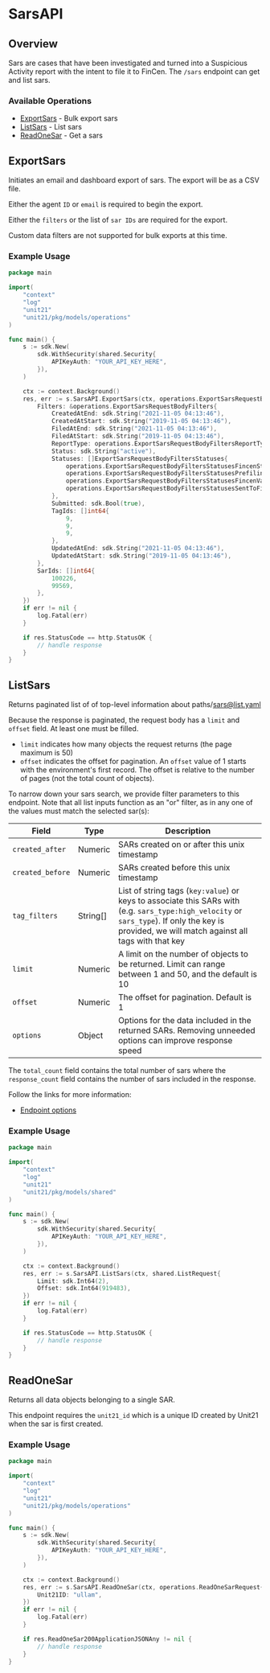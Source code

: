 # SarsAPI

## Overview

Sars are cases that have been investigated and turned into a Suspicious Activity report with the intent to file it to FinCen. The `/sars` endpoint can get and list sars. 


### Available Operations

* [ExportSars](#exportsars) - Bulk export sars
* [ListSars](#listsars) - List sars
* [ReadOneSar](#readonesar) - Get a sars

## ExportSars

Initiates an email and dashboard export of sars. The export will be as a CSV file.

Either the agent `ID` or `email` is required to begin the export.

Either the `filters` or the list of `sar IDs` are required for the export.

Custom data filters are not supported for bulk exports at this time.


### Example Usage

```go
package main

import(
	"context"
	"log"
	"unit21"
	"unit21/pkg/models/operations"
)

func main() {
    s := sdk.New(
        sdk.WithSecurity(shared.Security{
            APIKeyAuth: "YOUR_API_KEY_HERE",
        }),
    )

    ctx := context.Background()
    res, err := s.SarsAPI.ExportSars(ctx, operations.ExportSarsRequestBody{
        Filters: &operations.ExportSarsRequestBodyFilters{
            CreatedAtEnd: sdk.String("2021-11-05 04:13:46"),
            CreatedAtStart: sdk.String("2019-11-05 04:13:46"),
            FiledAtEnd: sdk.String("2021-11-05 04:13:46"),
            FiledAtStart: sdk.String("2019-11-05 04:13:46"),
            ReportType: operations.ExportSarsRequestBodyFiltersReportTypeFincenSar.ToPointer(),
            Status: sdk.String("active"),
            Statuses: []ExportSarsRequestBodyFiltersStatuses{
                operations.ExportSarsRequestBodyFiltersStatusesFincenStatusOther,
                operations.ExportSarsRequestBodyFiltersStatusesPrefilingValidationSuccess,
                operations.ExportSarsRequestBodyFiltersStatusesFincenValidationFailed,
                operations.ExportSarsRequestBodyFiltersStatusesSentToFincen,
            },
            Submitted: sdk.Bool(true),
            TagIds: []int64{
                9,
                9,
                9,
            },
            UpdatedAtEnd: sdk.String("2021-11-05 04:13:46"),
            UpdatedAtStart: sdk.String("2019-11-05 04:13:46"),
        },
        SarIds: []int64{
            100226,
            99569,
        },
    })
    if err != nil {
        log.Fatal(err)
    }

    if res.StatusCode == http.StatusOK {
        // handle response
    }
}
```

## ListSars

Returns paginated list of of top-level information about paths/sars@list.yaml    

Because the response is paginated, the request body has a `limit` and `offset` field. At least one must be filled.
* `limit`  indicates how many objects the request returns (the page maximum is 50)
* `offset` indicates the offset for pagination. An `offset` value of 1 starts with the environment's first record. The offset is relative to the number of pages (not the total count of objects).

To narrow down your sars search, we provide filter parameters to this endpoint. Note that all list inputs function as an "or" filter, as in any one of the values must match the selected sar(s):


  | Field                   | Type        | Description                                                                                                       |
  | ----------------------- | ----------- | ----------------------------------------------------------------------------------------------------------------- |
  | `created_after`         | Numeric     | SARs created on or after this unix timestamp                                                                      |
  | `created_before`        | Numeric     | SARs created before this unix timestamp                                                                           |
  | `tag_filters`           | String[]    | List of string tags (`key:value`) or keys to associate this SARs with (e.g. `sars_type:high_velocity` or `sars_type`). If only the key is provided, we will match against all tags with that key        |
  | `limit`                 | Numeric     | A limit on the number of objects to be returned. Limit can range between 1 and 50, and the default is 10          |
  | `offset`                | Numeric     | The offset for pagination. Default is 1                                                                           |
  | `options`               | Object      | Options for the data included in the returned SARs. Removing unneeded options can improve response speed          |


The `total_count` field contains the total number of sars where the  `response_count` field contains the number of sars included in the response.

Follow the links for more information:
  - [Endpoint options](https://docs.unit21.ai/reference/endpoint-options)
  

### Example Usage

```go
package main

import(
	"context"
	"log"
	"unit21"
	"unit21/pkg/models/shared"
)

func main() {
    s := sdk.New(
        sdk.WithSecurity(shared.Security{
            APIKeyAuth: "YOUR_API_KEY_HERE",
        }),
    )

    ctx := context.Background()
    res, err := s.SarsAPI.ListSars(ctx, shared.ListRequest{
        Limit: sdk.Int64(2),
        Offset: sdk.Int64(919483),
    })
    if err != nil {
        log.Fatal(err)
    }

    if res.StatusCode == http.StatusOK {
        // handle response
    }
}
```

## ReadOneSar

Returns all data objects belonging to a single SAR.

This endpoint requires the `unit21_id` which is a unique ID created by Unit21 when the sar is first created.

### Example Usage

```go
package main

import(
	"context"
	"log"
	"unit21"
	"unit21/pkg/models/operations"
)

func main() {
    s := sdk.New(
        sdk.WithSecurity(shared.Security{
            APIKeyAuth: "YOUR_API_KEY_HERE",
        }),
    )

    ctx := context.Background()
    res, err := s.SarsAPI.ReadOneSar(ctx, operations.ReadOneSarRequest{
        Unit21ID: "ullam",
    })
    if err != nil {
        log.Fatal(err)
    }

    if res.ReadOneSar200ApplicationJSONAny != nil {
        // handle response
    }
}
```
